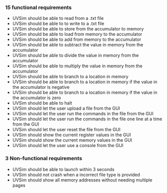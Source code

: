 ### 15 functional requirements
- UVSim should be able to read from a .txt file
- UVSim should be able to to write to a .txt file
- UVSim should be able to store from the accumulator to memory
- UVSim should be able to load from memory to the accumulator
- UVSim should be able to add from memory to the accumulator
- UVSim should be able to subtract the value in memory from the accumulator
- UVSim should be able to divide the value in memory from the accumulator
- UVSim should be able to multiply the value in memory from the accumulator
- UVSim should be able to branch to a location in memory
- UVSim should be able to branch to a location in memory if the value in the accumulator is negative
- UVSim should be able to branch to a location in memory if the value in the accumulator is zero
- UVSim should be able to halt
- UVSim should let the user upload a file from the GUI
- UVSim should let the user run the commands in the file from the GUI
- UVSim should let the user run the commands in the file one line at a time from the GUI
- UVSim should let the user reset the file from the GUI
- UVSim should show the current register values in the GUI
- UVSim should show the current memory values in the GUI
- UVSim should let the user use a console from the GUI


### 3 Non-functional requirements
- UVSim should be able to launch within 3 seconds
- UVSim should not crash when a incorrect file type is provided
- UVSim should show all memory addresses without needing multiple pages